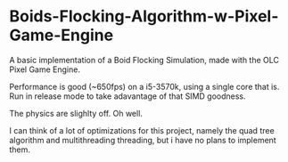 # Boids-Flocking-Algorithm-w-Pixel-Game-Engine
A basic implementation of a Boid Flocking Simulation, made with the OLC Pixel Game Engine.

Performance is good (~650fps) on a i5-3570k, using a single core that is. Run in release mode to take adavantage of that SIMD goodness.

The physics are slighlty off. Oh well.

I can think of a lot of optimizations for this project, namely the quad tree algorithm and multithreading threading, but i have no plans to implement them.
